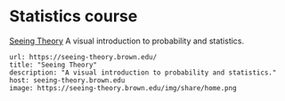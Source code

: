 # Statistics course

[Seeing Theory](https://seeing-theory.brown.edu/) A visual introduction to probability and statistics.

```cardlink
url: https://seeing-theory.brown.edu/
title: "Seeing Theory"
description: "A visual introduction to probability and statistics."
host: seeing-theory.brown.edu
image: https://seeing-theory.brown.edu/img/share/home.png
```
